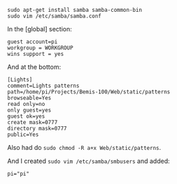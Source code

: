 
	sudo apt-get install samba samba-common-bin
	sudo vim /etc/samba/samba.conf


In the [global] section:

	guest account=pi
	workgroup = WORKGROUP
	wins support = yes

And at the bottom:

	[Lights]
	comment=Lights patterns
	path=/home/pi/Projects/Bemis-100/Web/static/patterns
	browseable=Yes
	read only=no
	only guest=yes
	guest ok=yes
	create mask=0777
	directory mask=0777
	public=Yes

Also had do `sudo chmod -R a+x Web/static/patterns`. 

And I created `sudo vim /etc/samba/smbusers` and added:

	pi="pi"
